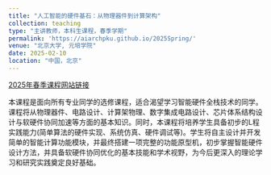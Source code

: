 ```yaml
---
title: "人工智能的硬件基石：从物理器件到计算架构"
collection: teaching
type: "主讲教师，本科生课程，春季学期"
permalink: 'https://aiarchpku.github.io/2025Spring/'
venue: "北京大学, 元培学院"
date: 2025-02-10
location: "中国，北京"
---
```


<p><a href="https://aiarchpku.github.io/2025Spring/">2025年春季课程网站链接</a></p>

本课程是面向所有专业同学的选修课程，适合渴望学习智能硬件全栈技术的同学。课程将从物理器件、电路设计、计算架物理、数字集成电路设计、芯片体系结构设计与软硬件协同加速等方面的基本知识。同时，本课程将培养学生具备初步的L程实践能力(简单算法的硬件实现、系统仿真、硬件调试等)。学生将自主设计并开发简单的智能计算功能模块，并最终搭建一项完整的功能原型机，初步掌握智能硬件设计方法，并具备软硬件协同优化的基本技能和学术视野，为今后更深入的理论学习和研究实践奠定良好基础。
